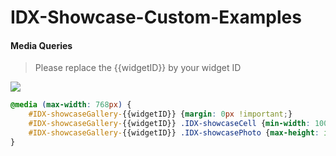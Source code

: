 IDX-Showcase-Custom-Examples
============================

#### Media Queries
> Please replace the {{widgetID}} by your widget ID

![](https://raw.githubusercontent.com/icharlie/IDX-Showcase-Custom-Examples/master/images/showcase.gif)


```css
@media (max-width: 768px) {
    #IDX-showcaseGallery-{{widgetID}} {margin: 0px !important;}
    #IDX-showcaseGallery-{{widgetID}} .IDX-showcaseCell {min-width: 100%;height: auto !important;}
    #IDX-showcaseGallery-{{widgetID}} .IDX-showcasePhoto {max-height: inherit !important;}
}
```
